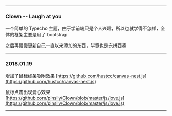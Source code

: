 -----
### Clown -- Laugh at you

一个简单的 Typecho 主题，由于学前端只是个人兴趣，所以也就学得不怎样，全体的框架主要是用了 bootstrap

之后再慢慢更新自己一直以来添加的东西，毕竟也是东拼西凑

-------
### 2018.01.19
增加了鼠标线条吸附效果 [https://github.com/hustcc/canvas-nest.js](https://github.com/hustcc/canvas-nest.js)

鼠标点击出现爱心效果 [https://github.com/pinsily/Clown/blob/master/js/love.js](https://github.com/pinsily/Clown/blob/master/js/love.js)


--------